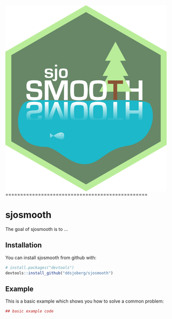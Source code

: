 
<!-- README.md is generated from README.Rmd. Please edit that file -->
<img src="man/figures/logo.png" align="right" />
================================================

sjosmooth
=========

The goal of sjosmooth is to ...

Installation
------------

You can install sjosmooth from github with:

``` r
# install.packages("devtools")
devtools::install_github("ddsjoberg/sjosmooth")
```

Example
-------

This is a basic example which shows you how to solve a common problem:

``` r
## basic example code
```
